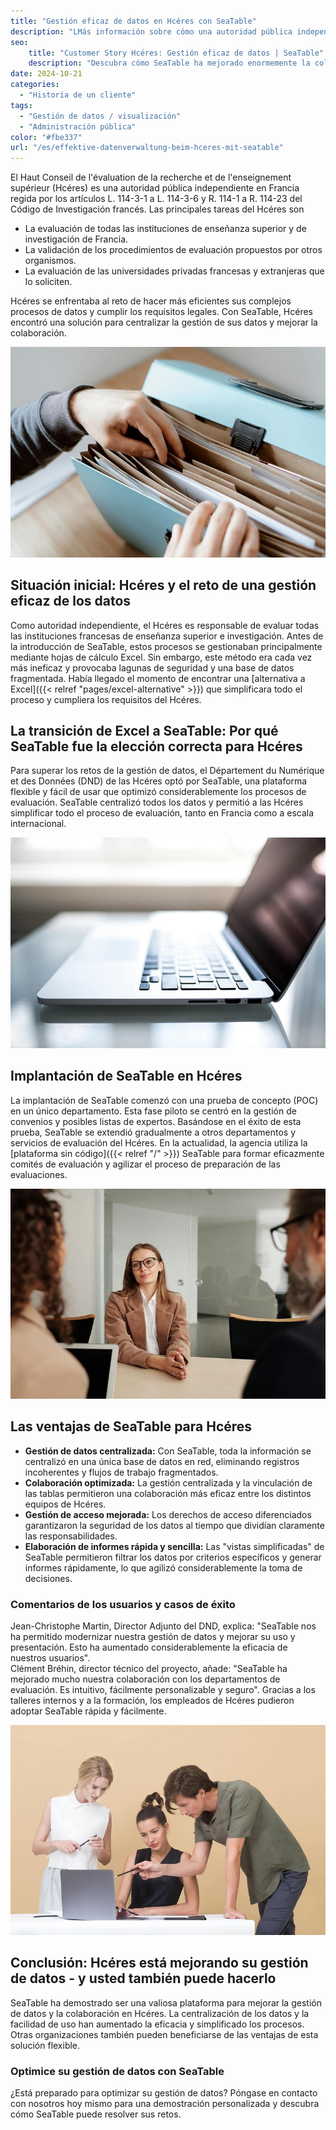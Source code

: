 ```yaml
---
title: "Gestión eficaz de datos en Hcéres con SeaTable"
description: "LMás información sobre cómo una autoridad pública independiente utiliza SeaTable."
seo:
    title: "Customer Story Hcéres: Gestión eficaz de datos | SeaTable"
    description: "Descubra cómo SeaTable ha mejorado enormemente la colaboración con los departamentos de evaluación, haciéndola intuitiva, personalizable y segura"
date: 2024-10-21
categories: 
  - "Historia de un cliente"
tags: 
  - "Gestión de datos / visualización"
  - "Administración pública"
color: "#fbe337"
url: "/es/effektive-datenverwaltung-beim-hceres-mit-seatable"
---
```


El Haut Conseil de l'évaluation de la recherche et de l'enseignement supérieur (Hcéres) es una autoridad pública independiente en Francia regida por los artículos L. 114-3-1 a L. 114-3-6 y R. 114-1 a R. 114-23 del Código de Investigación francés. Las principales tareas del Hcéres son

- La evaluación de todas las instituciones de enseñanza superior y de investigación de Francia.
- La validación de los procedimientos de evaluación propuestos por otros organismos.
- La evaluación de las universidades privadas francesas y extranjeras que lo soliciten.  
    
Hcéres se enfrentaba al reto de hacer más eficientes sus complejos procesos de datos y cumplir los requisitos legales. Con SeaTable, Hcéres encontró una solución para centralizar la gestión de sus datos y mejorar la colaboración.

![La gestión de datos con carpetas es anticuada y tediosa - Transformación digital con SeaTable](pexels-anete-lusina-4792285-1.jpg)

## Situación inicial: Hcéres y el reto de una gestión eficaz de los datos

Como autoridad independiente, el Hcéres es responsable de evaluar todas las instituciones francesas de enseñanza superior e investigación. Antes de la introducción de SeaTable, estos procesos se gestionaban principalmente mediante hojas de cálculo Excel. Sin embargo, este método era cada vez más ineficaz y provocaba lagunas de seguridad y una base de datos fragmentada. Había llegado el momento de encontrar una [alternativa a Excel]({{< relref "pages/excel-alternative" >}}) que simplificara todo el proceso y cumpliera los requisitos del Hcéres.

## La transición de Excel a SeaTable: Por qué SeaTable fue la elección correcta para Hcéres

Para superar los retos de la gestión de datos, el Département du Numérique et des Données (DND) de las Hcéres optó por SeaTable, una plataforma flexible y fácil de usar que optimizó considerablemente los procesos de evaluación. SeaTable centralizó todos los datos y permitió a las Hcéres simplificar todo el proceso de evaluación, tanto en Francia como a escala internacional.

![Gestión digital con SeaTable](pexels-natri-792199-1.jpg)

## Implantación de SeaTable en Hcéres

La implantación de SeaTable comenzó con una prueba de concepto (POC) en un único departamento. Esta fase piloto se centró en la gestión de convenios y posibles listas de expertos. Basándose en el éxito de esta prueba, SeaTable se extendió gradualmente a otros departamentos y servicios de evaluación del Hcéres. En la actualidad, la agencia utiliza la [plataforma sin código]({{< relref "/" >}}) SeaTable para formar eficazmente comités de evaluación y agilizar el proceso de preparación de las evaluaciones.

![Asesoramiento sobre transformación digital con SeaTable](pexels-edmond-dantes-4342496-1.jpg)

## Las ventajas de SeaTable para Hcéres

- **Gestión de datos centralizada:** Con SeaTable, toda la información se centralizó en una única base de datos en red, eliminando registros incoherentes y flujos de trabajo fragmentados.
- **Colaboración optimizada:** La gestión centralizada y la vinculación de las tablas permitieron una colaboración más eficaz entre los distintos equipos de Hcéres.
- **Gestión de acceso mejorada:** Los derechos de acceso diferenciados garantizaron la seguridad de los datos al tiempo que dividían claramente las responsabilidades.
- **Elaboración de informes rápida y sencilla:** Las "vistas simplificadas" de SeaTable permitieron filtrar los datos por criterios específicos y generar informes rápidamente, lo que agilizó considerablemente la toma de decisiones.

### Comentarios de los usuarios y casos de éxito

Jean-Christophe Martin, Director Adjunto del DND, explica: "SeaTable nos ha permitido modernizar nuestra gestión de datos y mejorar su uso y presentación. Esto ha aumentado considerablemente la eficacia de nuestros usuarios".  
Clément Bréhin, director técnico del proyecto, añade: "SeaTable ha mejorado mucho nuestra colaboración con los departamentos de evaluación. Es intuitivo, fácilmente personalizable y seguro". Gracias a los talleres internos y a la formación, los empleados de Hcéres pudieron adoptar SeaTable rápida y fácilmente.

![Introducción de un nuevo sistema digital de gestión de datos](pexels-moose-photos-170195-1036641-1.jpg)

## Conclusión: Hcéres está mejorando su gestión de datos - y usted también puede hacerlo

SeaTable ha demostrado ser una valiosa plataforma para mejorar la gestión de datos y la colaboración en Hcéres. La centralización de los datos y la facilidad de uso han aumentado la eficacia y simplificado los procesos. Otras organizaciones también pueden beneficiarse de las ventajas de esta solución flexible.

### Optimice su gestión de datos con SeaTable

¿Está preparado para optimizar su gestión de datos? Póngase en contacto con nosotros hoy mismo para una demostración personalizada y descubra cómo SeaTable puede resolver sus retos.
